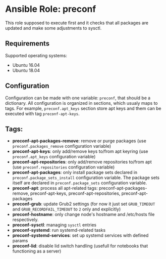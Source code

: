 # Ansible Role: preconf

This role supposed to execute first and it checks that all packages are updated and make some adjustments to sysctl.


## Requirements

Supported operating systems:

- Ubuntu 16.04
- Ubuntu 18.04

## Configuration

Configuration can be made with one variable: `preconf`, that should be a dictionary. All configuration is organized in sections, which usualy maps to tags. For example, `preconf.apt_keys` section store apt keys and them can be executed with tag `preconf-apt-keys`.


## Tags:

- **preconf-apt-packages-remove**: remove or purge packages (use `preconf.packages_remove` configuration variable)
- **preconf-apt-keys**: only add/remove keys to/from apt keyring (use `preconf.apt_keys` configuration variable)
- **preconf-apt-repositories**: only add/remove repositories to/from apt (use `preconf.repositories` configuration variable)
- **preconf-apt-packages**: only install package sets declared in `preconf.package_sets_install` configuration variable. The package sets itself are declared in `preconf.package_sets` configuration variable.
- **preconf-apt**: process all apt-related tags: preconf-apt-packages-remove, preconf-apt-keys, preconf-apt-repositories, preconf-apt-packages
- **preconf-grub**: update Grub2 settings (for now it just set `GRUB_TIMEOUT` and `GRUB_RECORDFAIL_TIMEOUT` to `2` only and explicitly)
- **preconf-hostname**: only change node's hostname and /etc/hosts file respectively.
- **preconf-sysctl**: managing `sysctl` entries
- **preconf-systemd**: run systemd-related tasks
- **preconf-systemd-services**: set up systemd services with defined params
- **preconf-lid**: disable lid switch handling (usefull for notebooks that functioning as a server)
